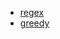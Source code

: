  - [regex](http://www.iteye.com/topic/481228/)
 - [greedy](http://www.cppblog.com/biao/archive/2010/02/05/107298.html)